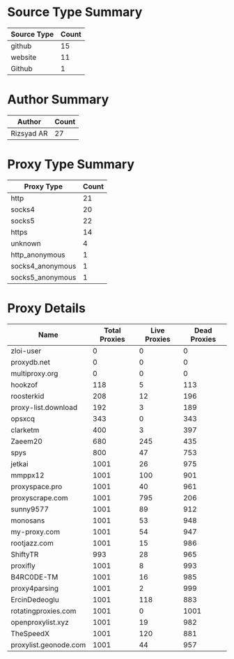 # Source Type Summary

| Source Type | Count |
|-------------|-------|
| github | 15 |
| website | 11 |
| Github | 1 |


# Author Summary

| Author | Count |
|--------|-------|
| Rizsyad AR | 27 |


# Proxy Type Summary

| Proxy Type | Count |
|------------|-------|
| http | 21 |
| socks4 | 20 |
| socks5 | 22 |
| https | 14 |
| unknown | 4 |
| http_anonymous | 1 |
| socks4_anonymous | 1 |
| socks5_anonymous | 1 |


# Proxy Details

| Name | Total Proxies | Live Proxies | Dead Proxies |
|------|---------------|--------------|---------------|
| zloi-user | 0 | 0 | 0 |
| proxydb.net | 0 | 0 | 0 |
| multiproxy.org | 0 | 0 | 0 |
| hookzof | 118 | 5 | 113 |
| roosterkid | 208 | 12 | 196 |
| proxy-list.download | 192 | 3 | 189 |
| opsxcq | 343 | 0 | 343 |
| clarketm | 400 | 3 | 397 |
| Zaeem20 | 680 | 245 | 435 |
| spys | 800 | 47 | 753 |
| jetkai | 1001 | 26 | 975 |
| mmppx12 | 1001 | 100 | 901 |
| proxyspace.pro | 1001 | 40 | 961 |
| proxyscrape.com | 1001 | 795 | 206 |
| sunny9577 | 1001 | 89 | 912 |
| monosans | 1001 | 53 | 948 |
| my-proxy.com | 1001 | 54 | 947 |
| rootjazz.com | 1001 | 15 | 986 |
| ShiftyTR | 993 | 28 | 965 |
| proxifly | 1001 | 8 | 993 |
| B4RC0DE-TM | 1001 | 16 | 985 |
| proxy4parsing | 1001 | 2 | 999 |
| ErcinDedeoglu | 1001 | 118 | 883 |
| rotatingproxies.com | 1001 | 0 | 1001 |
| openproxylist.xyz | 1001 | 19 | 982 |
| TheSpeedX | 1001 | 120 | 881 |
| proxylist.geonode.com | 1001 | 44 | 957 |
